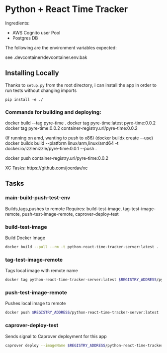 # Python + React Time Tracker

Ingredients:

* AWS Cognito user Pool
* Postgres DB

The following are the environment variables expected:

see .devcontainer/devcontainer.env.bak


## Installing Locally 

Thanks to `setup.py` from the root directory, i can install the app in order to run tests without changing imports

`pip install -e ./`


### Commands for building and deploying:

docker build --tag pyre-time .
docker tag pyre-time:latest pyre-time:0.0.2
docker tag pyre-time:0.0.2 container-registry.url/pyre-time:0.0.2

(If running on amd, wanting to push to x86)
(docker buildx create --use)
docker buildx build --platform linux/arm,linux/amd64 -t docker.io/izzlenizzle/pyre-time:0.0.1 --push .

docker push container-registry.url/pyre-time:0.0.2


XC Tasks: https://github.com/joerdav/xc

## Tasks

### main-build-push-test-env
Builds,tags,pushes to remote
Requires: build-test-image, tag-test-image-remote, push-test-image-remote, caprover-deploy-test


### build-test-image
Build Docker Image
```sh
docker build --pull --rm -t python-react-time-tracker-server:latest .
```

### tag-test-image-remote
Tags local image with remote name

```sh
docker tag python-react-time-tracker-server:latest $REGISTRY_ADDRESS/python-react-time-tracker-server:latest
```

### push-test-image-remote
Pushes local image to remote

```sh
docker push $REGISTRY_ADDRESS/python-react-time-tracker-server:latest
```

### caprover-deploy-test
Sends signal to Caprover deployment for this app

```sh
caprover deploy --imageName $REGISTRY_ADDRESS/python-react-time-tracker-server:latest
```
